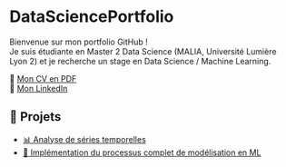 # DataSciencePortfolio

Bienvenue sur mon portfolio GitHub !  
Je suis étudiante en Master 2 Data Science (MALIA, Université Lumière Lyon 2) et je recherche un stage en Data Science / Machine Learning.  

📄 [Mon CV en PDF](CV.pdf)  
🔗 [Mon LinkedIn](https://www.linkedin.com/in/ton-profil)

## 🚀 Projets
- [📊 Analyse de séries temporelles](Projet1_Temporal_Data_Analysis/)  
- [🤖 Implémentation du processus complet de modélisation en ML](Projet2_Pipeline_ML/)  

